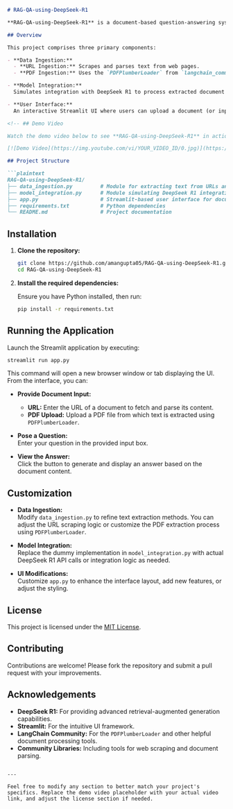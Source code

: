 

```markdown
# RAG-QA-using-DeepSeek-R1

**RAG-QA-using-DeepSeek-R1** is a document-based question-answering system that leverages retrieval-augmented generation (RAG) powered by DeepSeek R1. It extracts and processes content from documents—via URLs or PDFs—to generate accurate, context-aware answers.

## Overview

This project comprises three primary components:

- **Data Ingestion:**  
  - **URL Ingestion:** Scrapes and parses text from web pages.  
  - **PDF Ingestion:** Uses the `PDFPlumberLoader` from `langchain_community.document_loaders` to extract text from PDF files.

- **Model Integration:**  
  Simulates integration with DeepSeek R1 to process extracted document content and generate answers using retrieval-augmented generation (RAG).

- **User Interface:**  
  An interactive Streamlit UI where users can upload a document (or input a URL), submit a question, and receive a context-aware answer.

<!-- ## Demo Video

Watch the demo video below to see **RAG-QA-using-DeepSeek-R1** in action:

[![Demo Video](https://img.youtube.com/vi/YOUR_VIDEO_ID/0.jpg)](https://www.youtube.com/watch?v=YOUR_VIDEO_ID) -->

## Project Structure

```plaintext
RAG-QA-using-DeepSeek-R1/
├── data_ingestion.py         # Module for extracting text from URLs and PDFs using PDFPlumberLoader
├── model_integration.py      # Module simulating DeepSeek R1 integration for Q/A
├── app.py                    # Streamlit-based user interface for document-based Q/A
├── requirements.txt          # Python dependencies
└── README.md                 # Project documentation
```

## Installation

1. **Clone the repository:**

   ```bash
   git clone https://github.com/amangupta05/RAG-QA-using-DeepSeek-R1.git
   cd RAG-QA-using-DeepSeek-R1
   ```

2. **Install the required dependencies:**

   Ensure you have Python installed, then run:

   ```bash
   pip install -r requirements.txt
   ```

## Running the Application

Launch the Streamlit application by executing:

```bash
streamlit run app.py
```

This command will open a new browser window or tab displaying the UI. From the interface, you can:

- **Provide Document Input:**  
  - **URL:** Enter the URL of a document to fetch and parse its content.
  - **PDF Upload:** Upload a PDF file from which text is extracted using `PDFPlumberLoader`.

- **Pose a Question:**  
  Enter your question in the provided input box.

- **View the Answer:**  
  Click the button to generate and display an answer based on the document content.

## Customization

- **Data Ingestion:**  
  Modify `data_ingestion.py` to refine text extraction methods. You can adjust the URL scraping logic or customize the PDF extraction process using `PDFPlumberLoader`.

- **Model Integration:**  
  Replace the dummy implementation in `model_integration.py` with actual DeepSeek R1 API calls or integration logic as needed.

- **UI Modifications:**  
  Customize `app.py` to enhance the interface layout, add new features, or adjust the styling.

## License

This project is licensed under the [MIT License](LICENSE).

## Contributing

Contributions are welcome! Please fork the repository and submit a pull request with your improvements.

## Acknowledgements

- **DeepSeek R1:** For providing advanced retrieval-augmented generation capabilities.
- **Streamlit:** For the intuitive UI framework.
- **LangChain Community:** For the `PDFPlumberLoader` and other helpful document processing tools.
- **Community Libraries:** Including tools for web scraping and document parsing.
```

---

Feel free to modify any section to better match your project's specifics. Replace the demo video placeholder with your actual video link, and adjust the license section if needed.